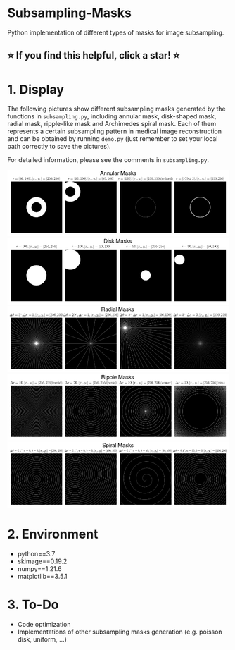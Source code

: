 # Subsampling-Masks
Python implementation of different types of masks for image subsampling.

## :star: If you find this helpful, click a star! :star: ##

# 1. Display
The following pictures show different subsampling masks generated by the functions in `subsampling.py`, including annular mask, disk-shaped mask, radial mask, ripple-like mask and Archimedes spiral mask. Each of them represents a certain subsampling pattern in medical image reconstruction and can be obtained by running `demo.py` (just remember to set your local path correctly to save the pictures).

For detailed information, please see the comments in `subsampling.py`.

<img src="https://github.com/Masaaki-75/Subsampling-Masks/blob/main/figs/masks_annular.png">
<img src="https://github.com/Masaaki-75/Subsampling-Masks/blob/main/figs/masks_disk.png">
<img src="https://github.com/Masaaki-75/Subsampling-Masks/blob/main/figs/masks_radial.png">
<img src="https://github.com/Masaaki-75/Subsampling-Masks/blob/main/figs/masks_ripple.png">
<img src="https://github.com/Masaaki-75/Subsampling-Masks/blob/main/figs/masks_spiral.png">

# 2. Environment
- python==3.7
- skimage==0.19.2
- numpy==1.21.6
- matplotlib==3.5.1


# 3. To-Do
- Code optimization
- Implementations of other subsampling masks generation (e.g. poisson disk, uniform, ...)
